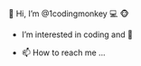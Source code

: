 👋 Hi, I’m @1codingmonkey 💻 🐵
- I’m interested in coding and 🍌

- 📫 How to reach me ...

<!---
1codingmonkey/1codingmonkey is a ✨ special ✨ repository because its `README.md` (this file) appears on your GitHub profile.
You can click the Preview link to take a look at your changes.
--->
